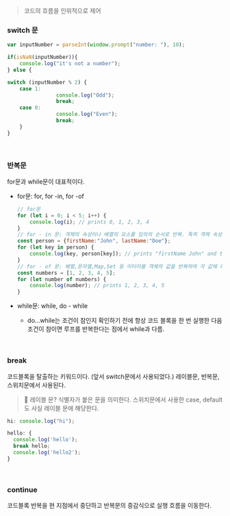 > 코드의 흐름을 인위적으로 제어

### switch 문

```javascript
var inputNumber = parseInt(window.prompt("number: "), 10);

if(isNaN(inputNumber)){
	console.log("it's not a number");
} else {

switch (inputNumber % 2) {
	case 1:
				console.log("Odd");
				break;
	case 0:
				console.log("Even");
				break;
	}
}
```

</br>

### 반복문

for문과 while문이 대표적이다. 

- for문: for, for -in, for -of
    
    ```javascript
    // for문
    for (let i = 0; i < 5; i++) {
        console.log(i); // prints 0, 1, 2, 3, 4
    }
    // for - in 문: 객체의 속성이나 배열의 요소를 임의의 순서로 반복. 특히 객체 속성을 반복할 때 유용.
    const person = {firstName:"John", lastName:"Doe"};
    for (let key in person) {
        console.log(key, person[key]); // prints "firstName John" and then "lastName Doe"
    }
    // for - of 문: 배열,문자열,Map,Set 등 이터러블 객체의 값을 반복하여 각 값에 대한 코드 블록을 실행하는 데 사용.
    const numbers = [1, 2, 3, 4, 5];
    for (let number of numbers) {
        console.log(number); // prints 1, 2, 3, 4, 5
    }
    ```
    
- while문: while, do - while
    - do...while는 조건이 참인지 확인하기 전에 항상 코드 블록을 한 번 실행한 다음 조건이 참이면 루프를 반복한다는 점에서 while과 다름.
 
</br>

### break

코드블록을 탈출하는 키워드이다. (앞서 switch문에서 사용되었다.) 레이블문, 반복문, 스위치문에서 사용된다. 

> 🤔 레이블 문? 식별자가 붙은 문을 의미한다. 스위치문에서 사용한 case, default도 사실 레이블 문에 해당한다. 

```javascript
hi: console.log("hi");

hello: {
  console.log('hello');
  break hello;
  console.log('hello2');
}
```

</br>

### continue

코드블록 반복을 현 지점에서 중단하고 반복문의 증감식으로 실행 흐름을 이동한다.

